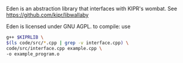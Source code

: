 Eden is an abstraction library that interfaces with KIPR's wombat.
See https://github.com/kipr/libwallaby

Eden is licensed under GNU AGPL.
to compile: use
```bash
g++ $KIPRLIB \
$(ls code/src/*.cpp | grep -v interface.cpp) \
code/src/interface.cpp example.cpp \
-o example_program.o
```
